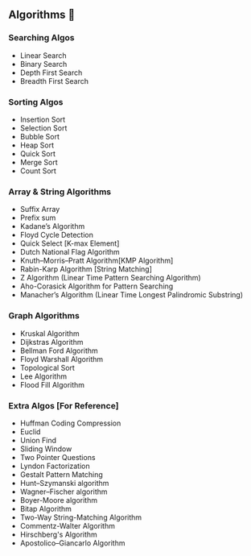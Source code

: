 ## Algorithms 🚀

### Searching Algos
- Linear Search
- Binary Search
- Depth First Search
- Breadth First Search

### Sorting Algos
- Insertion Sort
- Selection Sort
- Bubble Sort
- Heap Sort
- Quick Sort
- Merge Sort
- Count Sort

### Array & String Algorithms
- Suffix Array
- Prefix sum
- Kadane’s Algorithm
- Floyd Cycle Detection
- Quick Select [K-max Element]
- Dutch National Flag Algorithm
- Knuth–Morris–Pratt Algorithm[KMP Algorithm]
- Rabin-Karp Algorithm [String Matching]
- Z Algorithm (Linear Time Pattern Searching Algorithm)
- Aho-Corasick Algorithm for Pattern Searching
- Manacher’s Algorithm (Linear Time Longest Palindromic Substring)

### Graph Algorithms
- Kruskal Algorithm
- Dijkstras Algorithm
- Bellman Ford Algorithm
- Floyd Warshall Algorithm
- Topological Sort
- Lee Algorithm
- Flood Fill Algorithm

### Extra Algos [For Reference]
- Huffman Coding Compression
- Euclid
- Union Find
- Sliding Window
- Two Pointer Questions
- Lyndon Factorization
- Gestalt Pattern Matching
- Hunt–Szymanski algorithm
- Wagner–Fischer algorithm
- Boyer-Moore algorithm
- Bitap Algorithm
- Two-Way String-Matching Algorithm
- Commentz-Walter Algorithm
- Hirschberg's Algorithm
- Apostolico–Giancarlo Algorithm

